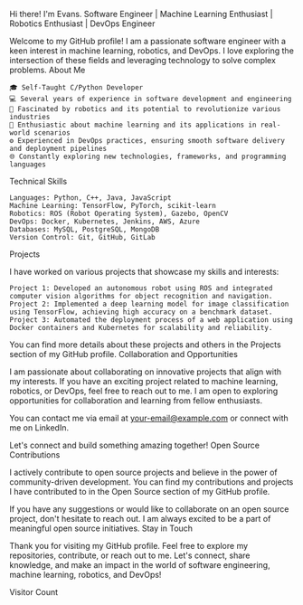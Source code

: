 Hi there! I'm Evans.
Software Engineer | Machine Learning Enthusiast | Robotics Enthusiast | DevOps Engineer

Welcome to my GitHub profile! I am a passionate software engineer with a keen interest in machine learning, robotics, and DevOps. I love exploring the intersection of these fields and leveraging technology to solve complex problems.
About Me

    🎓 Self-Taught C/Python Developer 
    💻 Several years of experience in software development and engineering
    🤖 Fascinated by robotics and its potential to revolutionize various industries
    🧠 Enthusiastic about machine learning and its applications in real-world scenarios
    ⚙️ Experienced in DevOps practices, ensuring smooth software delivery and deployment pipelines
    🌐 Constantly exploring new technologies, frameworks, and programming languages

Technical Skills

    Languages: Python, C++, Java, JavaScript
    Machine Learning: TensorFlow, PyTorch, scikit-learn
    Robotics: ROS (Robot Operating System), Gazebo, OpenCV
    DevOps: Docker, Kubernetes, Jenkins, AWS, Azure
    Databases: MySQL, PostgreSQL, MongoDB
    Version Control: Git, GitHub, GitLab

Projects

I have worked on various projects that showcase my skills and interests:

    Project 1: Developed an autonomous robot using ROS and integrated computer vision algorithms for object recognition and navigation.
    Project 2: Implemented a deep learning model for image classification using TensorFlow, achieving high accuracy on a benchmark dataset.
    Project 3: Automated the deployment process of a web application using Docker containers and Kubernetes for scalability and reliability.

You can find more details about these projects and others in the Projects section of my GitHub profile.
Collaboration and Opportunities

I am passionate about collaborating on innovative projects that align with my interests. If you have an exciting project related to machine learning, robotics, or DevOps, feel free to reach out to me. I am open to exploring opportunities for collaboration and learning from fellow enthusiasts.

You can contact me via email at your-email@example.com or connect with me on LinkedIn.

Let's connect and build something amazing together!
Open Source Contributions

I actively contribute to open source projects and believe in the power of community-driven development. You can find my contributions and projects I have contributed to in the Open Source section of my GitHub profile.

If you have any suggestions or would like to collaborate on an open source project, don't hesitate to reach out. I am always excited to be a part of meaningful open source initiatives.
Stay in Touch

Thank you for visiting my GitHub profile. Feel free to explore my repositories, contribute, or reach out to me. Let's connect, share knowledge, and make an impact in the world of software engineering, machine learning, robotics, and DevOps!

Visitor Count


<!---
codelord-evans/codelord-evans is a ✨ special ✨ repository because its `README.md` (this file) appears on your GitHub profile.
You can click the Preview link to take a look at your changes.
--->

